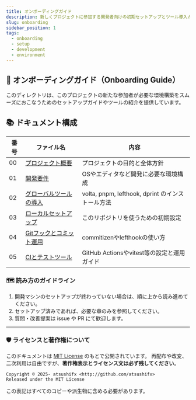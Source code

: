 ```yaml
---
title: オンボーディングガイド
description: 新しくプロジェクトに参加する開発者向けの初期セットアップとツール導入ガイド
slug: onboarding
sidebar_position: 1
tags:
  - onboarding
  - setup
  - development
  - environment
---
```


## 🧭 オンボーディングガイド（Onboarding Guide）

このディレクトリは、このプロジェクトの新たな参加者が必要な環境構築をスムーズにおこなうためのセットアップガイドやツールの紹介を提供しています。

## 📚 ドキュメント構成

<!-- markdownlint-disable line-length -->

| 番号 | ファイル名                                                    | 内容                                             |
| ---- | ------------------------------------------------------------- | ------------------------------------------------ |
| 00   | [プロジェクト概要](./00_intro.md)                             | プロジェクトの目的と全体方針                     |
| 01   | [開発要件](./01_requirements.md)                              | OSやエディタなど開発に必要な環境構成             |
| 02   | [グローバルツールの導入](./02_setup-global-tools.md)          | volta, pnpm, lefthook, dprint のインストール方法 |
| 03   | [ローカルセットアップ](./03_setup-development-environment.md) | このリポジトリを使うための初期設定               |
| 04   | [Gitフックとコミット運用](./04_hooks-and-commits.md)          | commitizenやlefthookの使い方                     |
| 05   | [CIとテストツール](./05_ci-and-scripts.md)                    | GitHub Actionsやvitest等の設定と運用ガイド       |

<!-- markdownlint-enable -->

### 🗺️ 読み方のガイドライン

1. 開発マシンのセットアップが終わっていない場合は、順に上から読み進めてください。
2. セットアップ済みであれば、必要な章のみを参照してください。
3. 質問・改善提案は issue や PR にて歓迎します。

---

### 🛡️ ライセンスと著作権について

このドキュメントは [MIT License](/LICENSE) のもとで公開されています。
再配布や改変、二次利用は自由ですが、**著作権表示とライセンス文は必ず残してください**。

```plaintext
Copyright © 2025- atsushifx <http://github.com/atsushifx>
Released under the MIT License
```

この表記はすべてのコピーや派生物に含める必要があります。
